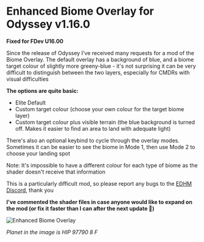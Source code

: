 # Enhanced Biome Overlay for Odyssey v1.16.0

**Fixed for FDev U16.00**

Since the release of Odyssey I've received many requests for a mod of the Biome Overlay. The default overlay has a background of blue, and a biome target colour of slightly more greeny-blue - it's not surprising it can be very difficult to distinguish between the two layers, especially for CMDRs with visual difficulties

**The options are quite basic:**
- Elite Default
- Custom target colour (choose your own colour for the target biome layer)
- Custom target colour plus visible terrain (the blue background is turned off. Makes it easier to find an area to land with adequate light)

There's also an optional keybind to cycle through the overlay modes. Sometimes it can be easier to see the biome in Mode 1, then use Mode 2 to choose your landing spot

Note: It's impossible to have a different colour for each type of biome as the shader doesn't receive that information

This is a particularly difficult mod, so please report any bugs to the [EDHM Discord](https://discord.gg/MtBszksjMr), thank you

**I've commented the shader files in case anyone would like to expand on the mod (or fix it faster than I can after the next update 🙂)**

![Enhanced Biome Overlay](https://github.com/psychicEgg/EDHM/blob/main/Odyssey/3rdPartyMods/BiomeOverlay/BiomeOverlay.jpg?raw=true)

*Planet in the image is HIP 97790 8 F*
